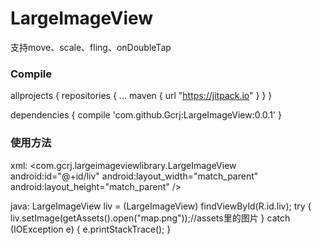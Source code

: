 # LargeImageView
支持move、scale、fling、onDoubleTap
### Compile
allprojects {
		repositories {
			...
			maven { url "https://jitpack.io" }
		}
	}

dependencies {
	        compile 'com.github.Gcrj:LargeImageView:0.0.1'
	}

### 使用方法
xml:
 <com.gcrj.largeimageviewlibrary.LargeImageView
        android:id="@+id/liv"
        android:layout_width="match_parent"
        android:layout_height="match_parent" />

java:
 LargeImageView liv = (LargeImageView) findViewById(R.id.liv);
 try {
        liv.setImage(getAssets().open("map.png"));//assets里的图片
 } catch (IOException e) {
        e.printStackTrace();
 }